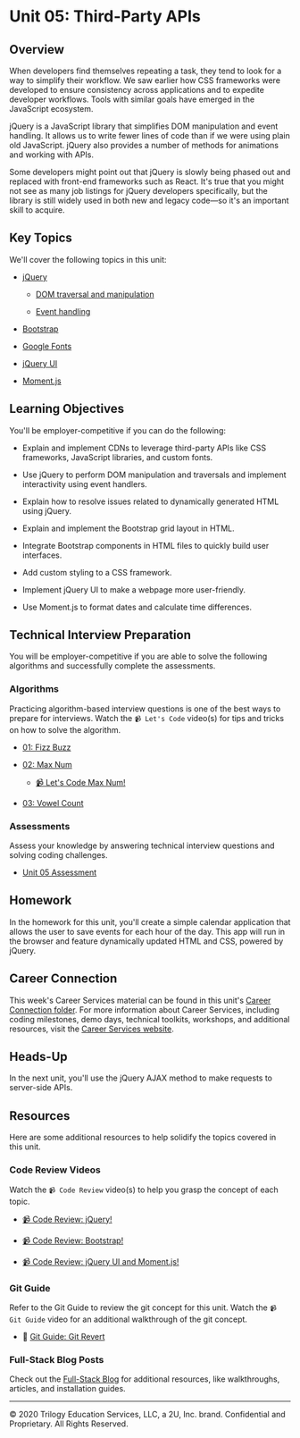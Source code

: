 # Unit 05: Third-Party APIs

## Overview

When developers find themselves repeating a task, they tend to look for a way to simplify their workflow. We saw earlier how CSS frameworks were developed to ensure consistency across applications and to expedite developer workflows. Tools with similar goals have emerged in the JavaScript ecosystem. 

jQuery is a JavaScript library that simplifies DOM manipulation and event handling. It allows us to write fewer lines of code than if we were using plain old JavaScript. jQuery also provides a number of methods for animations and working with APIs.

Some developers might point out that jQuery is slowly being phased out and replaced with front-end frameworks such as React. It's true that you might not see as many job listings for jQuery developers specifically, but the library is still widely used in both new and legacy code&mdash;so it's an important skill to acquire.

## Key Topics

We'll cover the following topics in this unit:

* [jQuery](https://api.jquery.com/)

  * [DOM traversal and manipulation](https://api.jquery.com/category/traversing/)

  * [Event handling](https://api.jquery.com/category/events/)

* [Bootstrap](https://getbootstrap.com)

* [Google Fonts](https://fonts.google.com)

* [jQuery UI](https://jqueryui.com/demos/)

* [Moment.js](https://momentjs.com/docs/)

## Learning Objectives

You'll be employer-competitive if you can do the following: 

* Explain and implement CDNs to leverage third-party APIs like CSS frameworks, JavaScript libraries, and custom fonts.

* Use jQuery to perform DOM manipulation and traversals and implement interactivity using event handlers.

* Explain how to resolve issues related to dynamically generated HTML using jQuery.

* Explain and implement the Bootstrap grid layout in HTML.

* Integrate Bootstrap components in HTML files to quickly build user interfaces.

* Add custom styling to a CSS framework.

* Implement jQuery UI to make a webpage more user-friendly.

* Use Moment.js to format dates and calculate time differences.

## Technical Interview Preparation

You will be employer-competitive if you are able to solve the following algorithms and successfully complete the assessments.

### Algorithms

Practicing algorithm-based interview questions is one of the best ways to prepare for interviews. Watch the `📹 Let's Code` video(s) for tips and tricks on how to solve the algorithm.

* [01: Fizz Buzz](./03-Algorithms/01-fizz-buzz)

* [02: Max Num](./03-Algorithms/02-max-num)

  * [📹 Let's Code Max Num!](https://2u-20.wistia.com/medias/f9eao2cvjt)

* [03: Vowel Count](./03-Algorithms/03-vowel-count)

### Assessments

Assess your knowledge by answering technical interview questions and solving coding challenges.

* [Unit 05 Assessment](https://forms.gle/c4pv2qUatMXs5rzZA)

## Homework

In the homework for this unit, you'll create a simple calendar application that allows the user to save events for each hour of the day. This app will run in the browser and feature dynamically updated HTML and CSS, powered by jQuery.

## Career Connection

This week's Career Services material can be found in this unit's [Career Connection folder](./04-Career-Connection/README.md). For more information about Career Services, including coding milestones, demo days, technical toolkits, workshops, and additional resources, visit the [Career Services website](http://bit.ly/CodingCS).

## Heads-Up

In the next unit, you'll use the jQuery AJAX method to make requests to server-side APIs. 

## Resources

Here are some additional resources to help solidify the topics covered in this unit.

### Code Review Videos

Watch the `📹 Code Review` video(s) to help you grasp the concept of each topic.

  * [📹 Code Review: jQuery!](https://2u-20.wistia.com/medias/g63k1z1sb3)

  * [📹 Code Review: Bootstrap!](https://2u-20.wistia.com/medias/e8xteir5a7)

  * [📹 Code Review: jQuery UI and Moment.js!](https://2u-20.wistia.com/medias/5hp2hoodod)

### Git Guide

Refer to the Git Guide to review the git concept for this unit. Watch the `📹 Git Guide` video for an additional walkthrough of the git concept.

  * 📖 [Git Guide: Git Revert](https://2u-20.wistia.com/medias/r60i2dwhrw)

### Full-Stack Blog Posts

Check out the [Full-Stack Blog](https://coding-boot-camp.github.io/full-stack/) for additional resources, like walkthroughs, articles, and installation guides.

---
© 2020 Trilogy Education Services, LLC, a 2U, Inc. brand. Confidential and Proprietary. All Rights Reserved.
